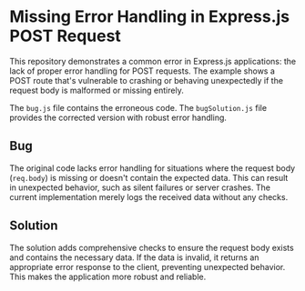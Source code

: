 # Missing Error Handling in Express.js POST Request

This repository demonstrates a common error in Express.js applications: the lack of proper error handling for POST requests.  The example shows a POST route that's vulnerable to crashing or behaving unexpectedly if the request body is malformed or missing entirely.

The `bug.js` file contains the erroneous code. The `bugSolution.js` file provides the corrected version with robust error handling.

## Bug

The original code lacks error handling for situations where the request body (`req.body`) is missing or doesn't contain the expected data. This can result in unexpected behavior, such as silent failures or server crashes.  The current implementation merely logs the received data without any checks.

## Solution

The solution adds comprehensive checks to ensure the request body exists and contains the necessary data.  If the data is invalid, it returns an appropriate error response to the client, preventing unexpected behavior.  This makes the application more robust and reliable.